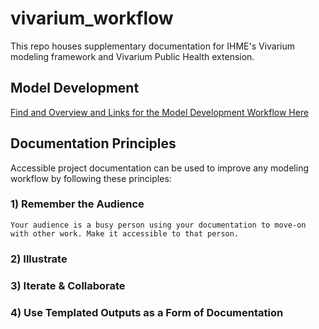 # vivarium_workflow
This repo houses supplementary documentation for IHME's Vivarium modeling framework and Vivarium Public Health extension.   

## Model Development 
[Find and Overview and Links for the Model Development Workflow Here](Model_Development.md)

## Documentation Principles
Accessible project documentation can be used to improve any modeling workflow by following these principles:

### 1) Remember the Audience
    Your audience is a busy person using your documentation to move-on with other work. Make it accessible to that person.

### 2) Illustrate
    

### 3) Iterate & Collaborate


### 4) Use Templated Outputs as a Form of Documentation

